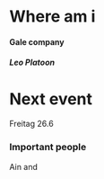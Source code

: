 
# Where am i

#### Gale company
##### Leo Platoon


# Next event

Freitag 26.6

### Important people

Ain and 